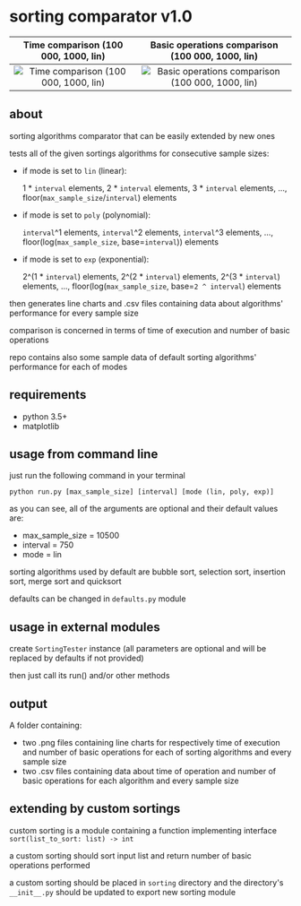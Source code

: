 # sorting comparator v1.0

Time comparison (100 000, 1000, lin) | Basic operations comparison (100 000, 1000, lin)
:-------------------------:|:-------------------------:
![Time comparison (100 000, 1000, lin)](https://github.com/jakub-balinski/sorting-comparator/blob/master/LINEAR_SAMPLE/chart-time.png?raw=true) | ![Basic operations comparison (100 000, 1000, lin)](https://github.com/jakub-balinski/sorting-comparator/blob/master/LINEAR_SAMPLE/chart-ops.png?raw=true)

## about
sorting algorithms comparator that can be easily extended by new ones

tests all of the given sortings algorithms for consecutive sample sizes:

- if mode is set to `lin` (linear):

    1 * `interval` elements, 2 * `interval` elements,
    3 * `interval` elements, ..., floor(`max_sample_size`/`interval`) elements

- if mode is set to `poly` (polynomial):

    `interval`^1 elements, `interval`^2 elements,
    `interval`^3 elements, ..., floor(log(`max_sample_size`, base=`interval`)) elements

- if mode is set to `exp` (exponential):

    2^(1 * `interval`) elements, 2^(2 * `interval`) elements,
    2^(3 * `interval`) elements, ..., floor(log(`max_sample_size`, base=`2 ^ interval`) elements


then generates line charts and .csv files containing data about algorithms' performance for every sample size

comparison is concerned in terms of time of execution and number of basic operations

repo contains also some sample data of default sorting algorithms' performance for each of modes

## requirements
- python 3.5+
- matplotlib

## usage from command line
just run the following command in your terminal

`python run.py [max_sample_size] [interval] [mode (lin, poly, exp)]`

as you can see, all of the arguments are optional and their default values are:
- max_sample_size = 10500
- interval = 750
- mode = lin

sorting algorithms used by default are bubble sort, selection sort, insertion sort, merge sort and quicksort

defaults can be changed in `defaults.py` module

## usage in external modules
create `SortingTester` instance (all parameters are optional and will be replaced by defaults if not provided)

then just call its run() and/or other methods

## output
A folder containing:
- two .png files containing line charts for respectively time of execution and
number of basic operations for each of sorting algorithms and every sample size
- two .csv files containing data about time of operation and
number of basic operations for each algorithm and every sample size

## extending by custom sortings
custom sorting is a module containing a function implementing interface `sort(list_to_sort: list) -> int`

a custom sorting should sort input list and return number of basic operations performed

a custom sorting should be placed in `sorting` directory and the directory's `__init__.py` should be updated to export new sorting module

